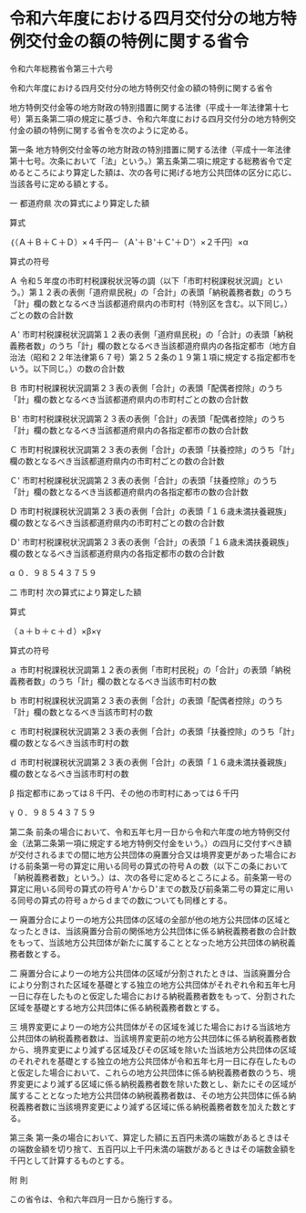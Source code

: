 # 令和六年度における四月交付分の地方特例交付金の額の特例に関する省令

令和六年総務省令第三十六号

令和六年度における四月交付分の地方特例交付金の額の特例に関する省令

地方特例交付金等の地方財政の特別措置に関する法律（平成十一年法律第十七号）第五条第二項の規定に基づき、令和六年度における四月交付分の地方特例交付金の額の特例に関する省令を次のように定める。

第一条 地方特例交付金等の地方財政の特別措置に関する法律（平成十一年法律第十七号。次条において「法」という。）第五条第二項に規定する総務省令で定めるところにより算定した額は、次の各号に掲げる地方公共団体の区分に応じ、当該各号に定める額とする。

一 都道府県 次の算式により算定した額

算式

｛（Ａ＋Ｂ＋Ｃ＋Ｄ）×４千円－（Ａ'＋Ｂ'＋Ｃ'＋Ｄ'）×２千円｝×α

算式の符号

Ａ 令和５年度の市町村税課税状況等の調（以下「市町村税課税状況調」という。）第１２表の表側「道府県民税」の「合計」の表頭「納税義務者数」のうち「計」欄の数となるべき当該都道府県内の市町村（特別区を含む。以下同じ。）ごとの数の合計数

Ａ' 市町村税課税状況調第１２表の表側「道府県民税」の「合計」の表頭「納税義務者数」のうち「計」欄の数となるべき当該都道府県内の各指定都市（地方自治法（昭和２２年法律第６７号）第２５２条の１９第１項に規定する指定都市をいう。以下同じ。）の数の合計数

Ｂ 市町村税課税状況調第２３表の表側「合計」の表頭「配偶者控除」のうち「計」欄の数となるべき当該都道府県内の市町村ごとの数の合計数

Ｂ' 市町村税課税状況調第２３表の表側「合計」の表頭「配偶者控除」のうち「計」欄の数となるべき当該都道府県内の各指定都市の数の合計数

Ｃ 市町村税課税状況調第２３表の表側「合計」の表頭「扶養控除」のうち「計」欄の数となるべき当該都道府県内の市町村ごとの数の合計数

Ｃ' 市町村税課税状況調第２３表の表側「合計」の表頭「扶養控除」のうち「計」欄の数となるべき当該都道府県内の各指定都市の数の合計数

Ｄ 市町村税課税状況調第２３表の表側「合計」の表頭「１６歳未満扶養親族」欄の数となるべき当該都道府県内の市町村ごとの数の合計数

Ｄ' 市町村税課税状況調第２３表の表側「合計」の表頭「１６歳未満扶養親族」欄の数となるべき当該都道府県内の各指定都市の数の合計数

α ０．９８５４３７５９

二 市町村 次の算式により算定した額

算式

（ａ＋ｂ＋ｃ＋ｄ）×β×γ

算式の符号

ａ 市町村税課税状況調第１２表の表側「市町村民税」の「合計」の表頭「納税義務者数」のうち「計」欄の数となるべき当該市町村の数

ｂ 市町村税課税状況調第２３表の表側「合計」の表頭「配偶者控除」のうち「計」欄の数となるべき当該市町村の数

ｃ 市町村税課税状況調第２３表の表側「合計」の表頭「扶養控除」のうち「計」欄の数となるべき当該市町村の数

ｄ 市町村税課税状況調第２３表の表側「合計」の表頭「１６歳未満扶養親族」欄の数となるべき当該市町村の数

β 指定都市にあっては８千円、その他の市町村にあっては６千円

γ ０．９８５４３７５９

第二条 前条の場合において、令和五年七月一日から令和六年度の地方特例交付金（法第二条第一項に規定する地方特例交付金をいう。）の四月に交付すべき額が交付されるまでの間に地方公共団体の廃置分合又は境界変更があった場合における前条第一号の算定に用いる同号の算式の符号Ａの数（以下この条において「納税義務者数」という。）は、次の各号に定めるところによる。前条第一号の算定に用いる同号の算式の符号Ａ'からＤ'までの数及び前条第二号の算定に用いる同号の算式の符号ａからｄまでの数についても同様とする。

一 廃置分合により一の地方公共団体の区域の全部が他の地方公共団体の区域となったときは、当該廃置分合前の関係地方公共団体に係る納税義務者数の合計数をもって、当該地方公共団体が新たに属することとなった地方公共団体の納税義務者数とする。

二 廃置分合により一の地方公共団体の区域が分割されたときは、当該廃置分合により分割された区域を基礎とする独立の地方公共団体がそれぞれ令和五年七月一日に存在したものと仮定した場合における納税義務者数をもって、分割された区域を基礎とする地方公共団体に係る納税義務者数とする。

三 境界変更により一の地方公共団体がその区域を減じた場合における当該地方公共団体の納税義務者数は、当該境界変更前の地方公共団体に係る納税義務者数から、境界変更により減ずる区域及びその区域を除いた当該地方公共団体の区域のそれぞれを基礎とする独立の地方公共団体が令和五年七月一日に存在したものと仮定した場合において、これらの地方公共団体に係る納税義務者数のうち、境界変更により減ずる区域に係る納税義務者数を除いた数とし、新たにその区域が属することとなった地方公共団体の納税義務者数は、その地方公共団体に係る納税義務者数に当該境界変更により減ずる区域に係る納税義務者数を加えた数とする。

第三条 第一条の場合において、算定した額に五百円未満の端数があるときはその端数金額を切り捨て、五百円以上千円未満の端数があるときはその端数金額を千円として計算するものとする。

附 則

この省令は、令和六年四月一日から施行する。
